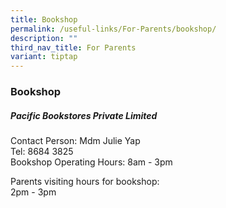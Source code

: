 ```yaml
---
title: Bookshop
permalink: /useful-links/For-Parents/bookshop/
description: ""
third_nav_title: For Parents
variant: tiptap
---
```

<h3>Bookshop</h3>
<h5>Pacific Bookstores Private Limited</h5>
<p>Contact Person: Mdm Julie Yap
<br>Tel: 8684 3825
<br>Bookshop Operating Hours: 8am - 3pm
<br>
</p>
<p>Parents visiting hours for bookshop:
<br>2pm - 3pm</p>